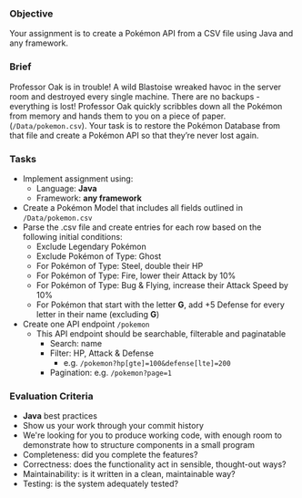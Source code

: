 ### Objective

Your assignment is to create a Pokémon API from a CSV file using Java and any framework.

### Brief

Professor Oak is in trouble! A wild Blastoise wreaked havoc in the server room and destroyed every single machine. There
are no backups - everything is lost! Professor Oak quickly scribbles down all the Pokémon from memory and hands them to
you on a piece of paper. (`/Data/pokemon.csv`). Your task is to restore the Pokémon Database from that file and create a
Pokémon API so that they’re never lost again.

### Tasks

- Implement assignment using:
    - Language: **Java**
    - Framework: **any framework**
- Create a Pokémon Model that includes all fields outlined in `/Data/pokemon.csv`
- Parse the .csv file and create entries for each row based on the following initial conditions:
    - Exclude Legendary Pokémon
    - Exclude Pokémon of Type: Ghost
    - For Pokémon of Type: Steel, double their HP
    - For Pokémon of Type: Fire, lower their Attack by 10%
    - For Pokémon of Type: Bug & Flying, increase their Attack Speed by 10%
    - For Pokémon that start with the letter **G**, add +5 Defense for every letter in their name (excluding **G**)
- Create one API endpoint `/pokemon`
    - This API endpoint should be searchable, filterable and paginatable
        - Search: name
        - Filter: HP, Attack & Defense
            - e.g. `/pokemon?hp[gte]=100&defense[lte]=200`
        - Pagination: e.g. `/pokemon?page=1`

### Evaluation Criteria

- **Java** best practices
- Show us your work through your commit history
- We're looking for you to produce working code, with enough room to demonstrate how to structure components in a small
  program
- Completeness: did you complete the features?
- Correctness: does the functionality act in sensible, thought-out ways?
- Maintainability: is it written in a clean, maintainable way?
- Testing: is the system adequately tested?

